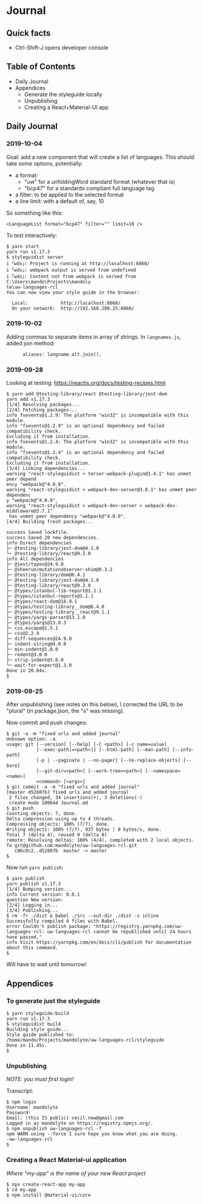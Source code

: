 # Journal

## Quick facts

- Ctrl-Shift-J opens developer console

## Table of Contents

- Daily Journal
- Appendices
    - Generate the styleguide locally
    - Unpublishing
    - Creating a React+Material-UI app


## Daily Journal

### 2019-10-04

Goal: add a new component that will create a list of languages. This should take some options, potentially:
- a format: 
    - "uw" for a unfoldingWord standard format (whatever that is)
    - "bcp47" for a standards compliant full language tag
- a filter: to be applied to the selected format
- a line limit: with a default of, say, 10

So something like this:
```
<LanguageList format="bcp47" filter="" limit=10 />
```

To test interactively:
```
$ yarn start
yarn run v1.17.3
$ styleguidist server
i ｢wds｣: Project is running at http://localhost:6060/
i ｢wds｣: webpack output is served from undefined
i ｢wds｣: Content not from webpack is served from C:\Users\mando\Projects\mandoly
te\uw-languages-rcl
You can now view your style guide in the browser:

  Local:            http://localhost:6060/
  On your network:  http://192.168.200.25:6060/

```


### 2019-10-02

Adding commas to separate items in array of strings. In `langnames.js`, 
added join method:
```
      aliases: langname.alt.join(),
```


### 2019-09-28

Looking at testing: https://reactjs.org/docs/testing-recipes.html

```
$ yarn add @testing-library/react @testing-library/jest-dom
yarn add v1.17.3
[1/4] Resolving packages...
[2/4] Fetching packages...
info fsevents@1.2.9: The platform "win32" is incompatible with this module.
info "fsevents@1.2.9" is an optional dependency and failed compatibility check.
Excluding it from installation.
info fsevents@1.2.4: The platform "win32" is incompatible with this module.
info "fsevents@1.2.4" is an optional dependency and failed compatibility check.
Excluding it from installation.
[3/4] Linking dependencies...
warning "react-styleguidist > terser-webpack-plugin@1.4.1" has unmet peer depend
ency "webpack@^4.0.0".
warning "react-styleguidist > webpack-dev-server@3.8.1" has unmet peer dependenc
y "webpack@^4.0.0".
warning "react-styleguidist > webpack-dev-server > webpack-dev-middleware@3.7.1"
 has unmet peer dependency "webpack@^4.0.0".
[4/4] Building fresh packages...

success Saved lockfile.
success Saved 20 new dependencies.
info Direct dependencies
├─ @testing-library/jest-dom@4.1.0
└─ @testing-library/react@9.2.0
info All dependencies
├─ @jest/types@24.9.0
├─ @sheerun/mutationobserver-shim@0.3.2
├─ @testing-library/dom@6.4.1
├─ @testing-library/jest-dom@4.1.0
├─ @testing-library/react@9.2.0
├─ @types/istanbul-lib-report@1.1.1
├─ @types/istanbul-reports@1.1.1
├─ @types/react-dom@16.9.1
├─ @types/testing-library__dom@6.4.0
├─ @types/testing-library__react@9.1.1
├─ @types/yargs-parser@13.1.0
├─ @types/yargs@13.0.3
├─ css.escape@1.5.1
├─ css@2.2.4
├─ diff-sequences@24.9.0
├─ indent-string@4.0.0
├─ min-indent@1.0.0
├─ redent@3.0.0
├─ strip-indent@3.0.0
└─ wait-for-expect@1.3.0
Done in 20.04s.
$

```

### 2019-09-25 

After unpublishing (see notes on this below), I corrected the URL to be
"plural" (in package.json, the "s" was missing).

Now commit and push changes:
```
$ git -a -m "fixed urls and added journal"
Unknown option: -a
usage: git [--version] [--help] [-C <path>] [-c name=value]
           [--exec-path[=<path>]] [--html-path] [--man-path] [--info-path]
           [-p | --paginate | --no-pager] [--no-replace-objects] [--bare]
           [--git-dir=<path>] [--work-tree=<path>] [--namespace=<name>]
           <command> [<args>]
$ git commit -a -m "fixed urls and added journal"
[master d52807b] fixed urls and added journal
 2 files changed, 34 insertions(+), 3 deletions(-)
 create mode 100644 Journal.md
$ git push
Counting objects: 7, done.
Delta compression using up to 4 threads.
Compressing objects: 100% (7/7), done.
Writing objects: 100% (7/7), 937 bytes | 0 bytes/s, done.
Total 7 (delta 4), reused 0 (delta 0)
remote: Resolving deltas: 100% (4/4), completed with 2 local objects.
To git@github.com:mandolyte/uw-languages-rcl.git
   c06c0c2..d52807b  master -> master
$
```

Now run `yarn publish`:
```
$ yarn publish
yarn publish v1.17.3
[1/4] Bumping version...
info Current version: 0.0.1
question New version:
[2/4] Logging in...
[3/4] Publishing...
$ rm -fr ./dist & babel ./src --out-dir ./dist -s inline
Successfully compiled 4 files with Babel.
error Couldn't publish package: "https://registry.yarnpkg.com/uw-languages-rcl: uw-languages-rcl cannot be republished until 24 hours have passed."
info Visit https://yarnpkg.com/en/docs/cli/publish for documentation about this command.
$
```
Will have to wait until tomorrow!

## Appendices

### To generate just the styleguide

```
$ yarn styleguide:build
yarn run v1.17.3
$ styleguidist build
Building style guide...
Style guide published to:
/home/mando/Projects/mandolyte/uw-languages-rcl/styleguide
Done in 11.45s.
$
```

### Unpublishing

*NOTE: you must first login!*

Transcript:
```
$ npm login
Username: mandolyte
Password:
Email: (this IS public) cecil.new@gmail.com
Logged in as mandolyte on https://registry.npmjs.org/.
$ npm unpublish uw-languages-rcl -f
npm WARN using --force I sure hope you know what you are doing.
-uw-languages-rcl
$
```

### Creating a React Material-ui application

*Where "my-app" is the name of your new React project*

```
$ npx create-react-app my-app
$ cd my-app
$ npm install @material-ui/core
```
